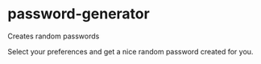 # password-generator
Creates random passwords


Select your preferences and get a nice random password created for you.
